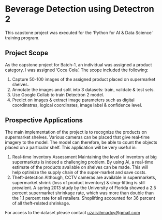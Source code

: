 # Beverage Detection using Detectron 2

This capstone project was executed for the 'Python for AI & Data Science' training program.

## Project Scope

As the capstone project for Batch-1, an individual was assigned a product category. I was assigned ‘Coca Cola’. The scope included the following:
1. Capture 50-100 images of the assigned product placed on supermarket shelves.
2. Annotate the images and split into 3 datasets: train, validate & test sets.
3. Use Google Collab to train Detectron 2 model.
4. Predict on images & extract image parameters such as digital coordinatres, logical coordinates, image label & confidence level.

## Prospective Applications

The main implementation of the project is to recognize the products on supermarket shelves. Various cameras can be placed that give real-time imagery to the model. The model can therefore, be able to count the objects placed on a particular shelf. This application will be very useful in:
1. Real-time Inventory Assessment
Maintaining the level of inventory at big supermarkets is indeed a challenging problem. By using AI, a real-time estimate of the products available on shelves can be made. This will help optimize the supply chain of the super-market and save costs.
2. Theft-detection
Although, CCTV cameras are available in supermarkets, supermarket shrink (loss of product inventory) & shop-lifting is still prevalent. A spring 2013 study by the University of Florida showed a 2.5 percent supermarket shrinkage rate, which was more than double than the 1.1 percent rate for all retailers. Shoplifting accounted for 36 percent of all theft-related shrinkage.

For access to the dataset please contact uzairahmadxy@gmail.com